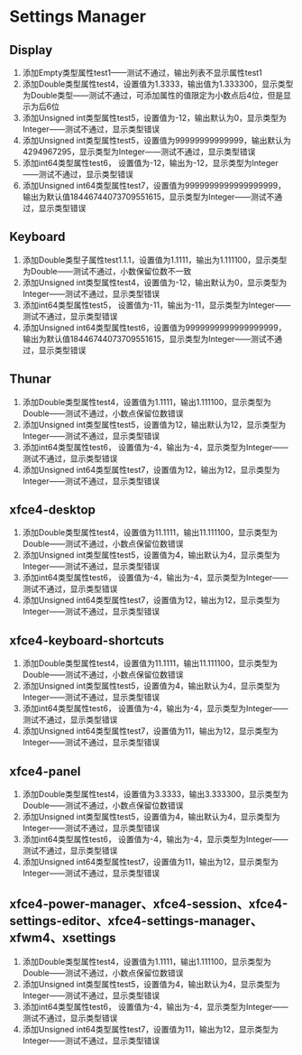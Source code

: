 # Settings Manager

## Display

1. 添加Empty类型属性test1——测试不通过，输出列表不显示属性test1
2. 添加Double类型属性test4，设置值为1.3333，输出值为1.333300，显示类型为Double类型——测试不通过，可添加属性的值限定为小数点后4位，但是显示为后6位
3. 添加Unsigned int类型属性test5，设置值为-12，输出默认为0，显示类型为Integer——测试不通过，显示类型错误
4. 添加Unsigned int类型属性test5，设置值为99999999999999，输出默认为4294967295，显示类型为Integer——测试不通过，显示类型错误
5. 添加int64类型属性test6， 设置值为-12，输出为-12，显示类型为Integer——测试不通过，显示类型错误
6. 添加Unsigned int64类型属性test7，设置值为9999999999999999999，输出为默认值18446744073709551615，显示类型为Integer——测试不通过，显示类型错误

## Keyboard

1. 添加Double类型子属性test1.1.1，设置值为1.1111，输出为1.111100，显示类型为Double——测试不通过，小数保留位数不一致
2. 添加Unsigned int类型属性test4，设置值为-12，输出默认为0，显示类型为Integer——测试不通过，显示类型错误
3. 添加int64类型属性test5， 设置值为-11，输出为-11，显示类型为Integer——测试不通过，显示类型错误
4. 添加Unsigned int64类型属性test6，设置值为9999999999999999999，输出为默认值18446744073709551615，显示类型为Integer——测试不通过，显示类型错误

## Thunar

1. 添加Double类型属性test4，设置值为1.1111，输出1.111100，显示类型为Double——测试不通过，小数点保留位数错误
2. 添加Unsigned int类型属性test5，设置值为12，输出默认为12，显示类型为Integer——测试不通过，显示类型错误
3. 添加int64类型属性test6， 设置值为-4，输出为-4，显示类型为Integer——测试不通过，显示类型错误
4. 添加Unsigned int64类型属性test7，设置值为12，输出为12，显示类型为Integer——测试不通过，显示类型错误 

## xfce4-desktop

1. 添加Double类型属性test4，设置值为11.1111，输出11.111100，显示类型为Double——测试不通过，小数点保留位数错误
2. 添加Unsigned int类型属性test5，设置值为4，输出默认为4，显示类型为Integer——测试不通过，显示类型错误
3. 添加int64类型属性test6， 设置值为-4，输出为-4，显示类型为Integer——测试不通过，显示类型错误
4. 添加Unsigned int64类型属性test7，设置值为12，输出为12，显示类型为Integer——测试不通过，显示类型错误

## xfce4-keyboard-shortcuts

1. 添加Double类型属性test4，设置值为11.1111，输出11.111100，显示类型为Double——测试不通过，小数点保留位数错误
2. 添加Unsigned int类型属性test5，设置值为4，输出默认为4，显示类型为Integer——测试不通过，显示类型错误
3. 添加int64类型属性test6， 设置值为-4，输出为-4，显示类型为Integer——测试不通过，显示类型错误
4. 添加Unsigned int64类型属性test7，设置值为11，输出为12，显示类型为Integer——测试不通过，显示类型错误

## xfce4-panel

1. 添加Double类型属性test4，设置值为3.3333，输出3.333300，显示类型为Double——测试不通过，小数点保留位数错误
2. 添加Unsigned int类型属性test5，设置值为4，输出默认为4，显示类型为Integer——测试不通过，显示类型错误
3. 添加int64类型属性test6， 设置值为-4，输出为-4，显示类型为Integer——测试不通过，显示类型错误
4. 添加Unsigned int64类型属性test7，设置值为11，输出为12，显示类型为Integer——测试不通过，显示类型错误

## xfce4-power-manager、xfce4-session、xfce4-settings-editor、xfce4-settings-manager、xfwm4、xsettings

1. 添加Double类型属性test4，设置值为1.1111，输出1.111100，显示类型为Double——测试不通过，小数点保留位数错误
2. 添加Unsigned int类型属性test5，设置值为4，输出默认为4，显示类型为Integer——测试不通过，显示类型错误
3. 添加int64类型属性test6， 设置值为-4，输出为-4，显示类型为Integer——测试不通过，显示类型错误
4. 添加Unsigned int64类型属性test7，设置值为11，输出为12，显示类型为Integer——测试不通过，显示类型错误
